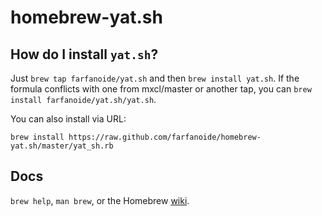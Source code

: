 homebrew-yat.sh
===============

How do I install `yat.sh`?
--------------------------

Just `brew tap farfanoide/yat.sh` and then `brew install yat.sh`. If the
formula conflicts with one from mxcl/master or another tap, you can `brew
install farfanoide/yat.sh/yat.sh`.

You can also install via URL:

```
brew install https://raw.github.com/farfanoide/homebrew-yat.sh/master/yat_sh.rb
```

Docs
----
`brew help`, `man brew`, or the Homebrew
[wiki](http://wiki.github.com/mxcl/homebrew).
